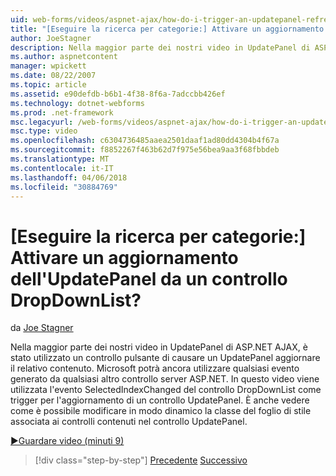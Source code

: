 ```yaml
---
uid: web-forms/videos/aspnet-ajax/how-do-i-trigger-an-updatepanel-refresh-from-a-dropdownlist-control
title: "[Eseguire la ricerca per categorie:] Attivare un aggiornamento dell'UpdatePanel da un controllo DropDownList? | Microsoft Docs"
author: JoeStagner
description: Nella maggior parte dei nostri video in UpdatePanel di ASP.NET AJAX, è stato utilizzato un controllo pulsante di causare un UpdatePanel aggiornare il relativo contenuto. Ancora Microsoft può utilizzare qualsiasi evento...
ms.author: aspnetcontent
manager: wpickett
ms.date: 08/22/2007
ms.topic: article
ms.assetid: e90defdb-b6b1-4f38-8f6a-7adccbb426ef
ms.technology: dotnet-webforms
ms.prod: .net-framework
msc.legacyurl: /web-forms/videos/aspnet-ajax/how-do-i-trigger-an-updatepanel-refresh-from-a-dropdownlist-control
msc.type: video
ms.openlocfilehash: c6304736485aaea2501daaf1ad80dd4304b4f67a
ms.sourcegitcommit: f8852267f463b62d7f975e56bea9aa3f68fbbdeb
ms.translationtype: MT
ms.contentlocale: it-IT
ms.lasthandoff: 04/06/2018
ms.locfileid: "30884769"
---
```

<a name="how-do-i-trigger-an-updatepanel-refresh-from-a-dropdownlist-control"></a>[Eseguire la ricerca per categorie:] Attivare un aggiornamento dell'UpdatePanel da un controllo DropDownList?
====================
da [Joe Stagner](https://github.com/JoeStagner)

Nella maggior parte dei nostri video in UpdatePanel di ASP.NET AJAX, è stato utilizzato un controllo pulsante di causare un UpdatePanel aggiornare il relativo contenuto. Microsoft potrà ancora utilizzare qualsiasi evento generato da qualsiasi altro controllo server ASP.NET. In questo video viene utilizzata l'evento SelectedIndexChanged del controllo DropDownList come trigger per l'aggiornamento di un controllo UpdatePanel. È anche vedere come è possibile modificare in modo dinamico la classe del foglio di stile associata ai controlli contenuti nel controllo UpdatePanel.

[&#9654;Guardare video (minuti 9)](https://channel9.msdn.com/Blogs/ASP-NET-Site-Videos/how-do-i-trigger-an-updatepanel-refresh-from-a-dropdownlist-control)

> [!div class="step-by-step"]
> [Precedente](how-do-i-implement-the-persistent-communications-pattern-using-web-services.md)
> [Successivo](how-do-i-create-an-aspnet-ajax-extender-from-scratch.md)
